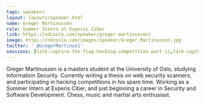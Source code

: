 ```yaml
---
tags: speakers
layout: layouts/speaker.html
name: Greger Martinussen
role: Summer Intern at Experis Ciber
link: https://ndcoslo.com/speaker/greger-martinussen/
image: https://ndcoslo.com/images/speaker/Greger_Martinussen.jpg
twitter: ' @GregerMartinus1'
sessions: [talk-capture-the-flag-hacking-competition-part-ii,talk-capture-the-flag-hacking-competition]
---
```

Greger Martinussen is a masters student at the University of Oslo, studying Information Security. Currently writing a thesis on web security scanners, and participating in hacking competitions in his spare time. Working as a Summer Intern at Experis Ciber, and just beginning a career in Security and Software Development. Chess, music and martial arts enthusiast.